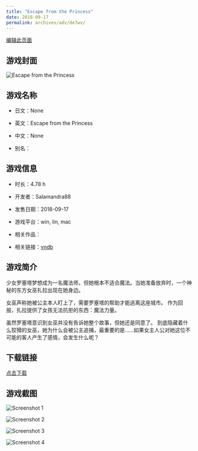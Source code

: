 ```yaml
---
title: "Escape from the Princess"
date: 2018-09-17
permalink: archives/adv/de7wv/
---
```

[编辑此页面](https://github.com/ACG-3/ADV3-source/blob/main/source/_posts/EscapeFromThePrincess.md)

## 游戏封面

![Escape from the Princess](https://pan.timero.xyz/d/onedrive/img_lib_001/EscapeFromThePrincess_cover.avif)


## 游戏名称

- 日文：None
- 英文：Escape from the Princess
- 中文：None

- 别名：


## 游戏信息

- 时长：4.78 h
- 开发者：Salamandra88
- 发售日期：2018-09-17
- 游戏平台：win, lin, mac
- 相关作品：

- 相关链接：[vndb](https://vndb.org/v23775)


## 游戏简介

少女罗塞塔梦想成为一名魔法师，但她根本不适合魔法。当她准备放弃时，一个神秘的东方女巫扎拉出现在她身边。

女巫声称她被公主本人盯上了，需要罗塞塔的帮助才能逃离这座城市。
作为回报，扎拉提供了女孩无法抗拒的东西：魔法力量。

虽然罗塞塔意识到女巫并没有告诉她整个故事，但她还是同意了。
到底隐藏着什么狡猾的女巫，她为什么会被公主追捕，最重要的是......如果女主人公对她这位不可能的客人产生了感情，会发生什么呢？




## 下载链接

[点击下载](https://pan.timero.xyz/onedrive/adv_lib_001/EscapeFromThePrincess)


## 游戏截图


![Screenshot 1](https://pan.timero.xyz/d/onedrive/img_lib_001/EscapeFromThePrincess_Screenshot_1.avif)

![Screenshot 2](https://pan.timero.xyz/d/onedrive/img_lib_001/EscapeFromThePrincess_Screenshot_2.avif)

![Screenshot 3](https://pan.timero.xyz/d/onedrive/img_lib_001/EscapeFromThePrincess_Screenshot_3.avif)

![Screenshot 4](https://pan.timero.xyz/d/onedrive/img_lib_001/EscapeFromThePrincess_Screenshot_4.avif)

